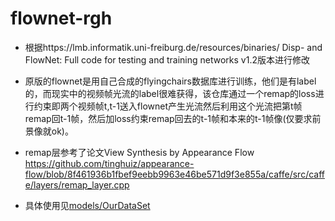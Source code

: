 # flownet-rgh

- 根据https://lmb.informatik.uni-freiburg.de/resources/binaries/
Disp- and FlowNet: Full code for testing and training networks
v1.2版本进行修改

- 原版的flownet是用自己合成的flyingchairs数据库进行训练，他们是有label的，而现实中的视频帧光流的label很难获得，该仓库通过一个remap的loss进行约束即两个视频帧t,t-1送入flownet产生光流然后利用这个光流把第t帧remap回t-1帧，然后加loss约束remap回去的t-1帧和本来的t-1帧像(仅要求前景像就ok)。

- remap层参考了论文View Synthesis by Appearance Flow
https://github.com/tinghuiz/appearance-flow/blob/8f461936b1fbef9eebb9963e46be571d9f3e855a/caffe/src/caffe/layers/remap_layer.cpp

- 具体使用见[models/OurDataSet](https://github.com/Sundrops/flownet-rgh/tree/master/models/OurDataSet)